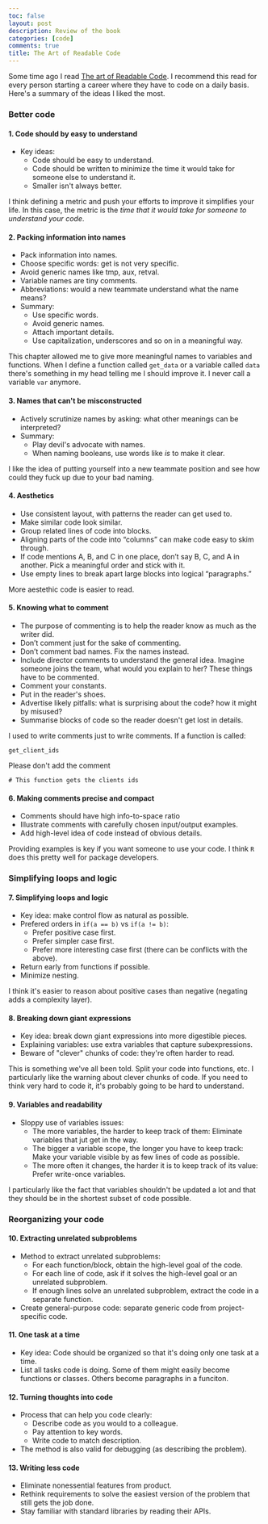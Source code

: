 ```yaml
---
toc: false
layout: post
description: Review of the book
categories: [code]
comments: true
title: The Art of Readable Code
---
```


Some time ago I read [The art of Readable Code](http://shop.oreilly.com/product/9780596802301.do). I recommend this read for every person starting a career where they have to code on a daily basis. Here's a summary of the ideas I liked the most.

### Better code

#### 1. Code should by easy to understand
* Key ideas:
  + Code should be easy to understand.
  + Code should be written to minimize the time it would take for someone else to understand it.
  + Smaller isn't always better.

I think defining a metric and push your efforts to improve it simplifies your life. In this case, the metric is the *time that it would take for someone to understand your code*. 

#### 2. Packing information into names
* Pack information into names.
* Choose specific words: get is not very specific.
* Avoid generic names like tmp, aux, retval.
* Variable names are tiny comments.
* Abbreviations: would a new teammate understand what the name means?
* Summary:
  + Use specific words.
  + Avoid generic names.
  + Attach important details.
  + Use capitalization, underscores and so on in a meaningful way.

This chapter allowed me to give more meaningful names to variables and functions.  When I define a function called `get_data` or a variable called `data` there's something in my head telling me I should improve it. I never call a variable `var` anymore.

#### 3. Names that can't be misconstructed
* Actively scrutinize names by asking: what other meanings can be interpreted?
* Summary:
  + Play devil's advocate with names.
  + When naming booleans, use words like *is* to make it clear.
  
I like the idea of putting yourself into a new teammate position and see how could they fuck up due to your bad naming.

#### 4. Aesthetics
* Use consistent layout, with patterns the reader can get used to.
* Make similar code look similar.
* Group related lines of code into blocks.
* Aligning parts of the code into “columns” can make code easy to skim through.
* If code mentions A, B, and C in one place, don’t say B, C, and A in another. Pick a meaningful order and stick with it.
* Use empty lines to break apart large blocks into logical “paragraphs.”

More aestethic code is easier to read.

#### 5. Knowing what to comment
* The purpose of commenting is to help the reader know as much as the writer did.
* Don’t comment just for the sake of commenting.
* Don’t comment bad names. Fix the names instead.
* Include director comments to understand the general idea. Imagine someone joins the team, what would you explain to her? These things have to be commented.
* Comment your constants.
* Put in the reader's shoes.
* Advertise likely pitfalls: what is surprising about the code? how it might by misused?
* Summarise blocks of code so the reader doesn't get lost in details.

I used to write comments just to write comments. If a function is called:

```get_client_ids```

Please don't add the comment 

```# This function gets the clients ids```

#### 6. Making comments precise and compact
* Comments should have high info-to-space ratio
* Illustrate comments with carefully chosen input/output examples.
* Add high-level idea of code instead of obvious details.

Providing examples is key if you want someone to use your code. I think `R` does this pretty well for package developers.

### Simplifying loops and logic

#### 7. Simplifying loops and logic
* Key idea: make control flow as natural as possible.
* Prefered orders in `if(a == b)` vs `if(a != b)`:
  + Prefer positive case first.
  + Prefer simpler case first.
  + Prefer more interesting case first (there can be conflicts with the above).
* Return early from functions if possible.
* Minimize nesting.

I think it's easier to reason about positive cases than negative (negating adds a complexity layer).

#### 8. Breaking down giant expressions
* Key idea: break down giant expressions into more digestible pieces.
* Explaining variables: use extra variables that capture subexpressions.
* Beware of "clever" chunks of code: they're often harder to read.

This is something we've all been told. Split your code into functions, etc. I particularly like the warning about clever chunks of code. If you need to think very hard to code it, it's probably going to be hard to understand.

#### 9. Variables and readability
* Sloppy use of variables issues:
  + The more variables, the harder to keep track of them: Eliminate variables that jut get in the way.
  + The bigger a variable scope, the longer you have to keep track: Make your variable visible by as few lines of code as possible.
  + The more often it changes, the harder it is to keep track of its value: Prefer write-once variables.
  
I particularly like the fact that variables shouldn't be updated a lot and that they should be in the shortest subset of code possible.
 
### Reorganizing your code

#### 10. Extracting unrelated subproblems
* Method to extract unrelated subproblems:
  + For each function/block, obtain the high-level goal of the code.
  + For each line of code, ask if it solves the high-level goal or an unrelated subproblem.
  + If enough lines solve an unrelated subproblem, extract the code in a separate function.
* Create general-purpose code: separate generic code from project-specific code.

#### 11. One task at a time
* Key idea: Code should be organized so that it's doing only one task at a time.
* List all tasks code is doing. Some of them might easily become functions or classes. Others become paragraphs in a funciton.

#### 12. Turning thoughts into code
* Process that can help you code clearly:
   + Describe code as you would to a colleague.
   + Pay attention to key words.
   + Write code to match description.
* The method is also valid for debugging (as describing the problem).

#### 13. Writing less code
* Eliminate nonessential features from product.
* Rethink requirements to solve the easiest version of the problem that still gets the job done.
* Stay familiar with standard libraries by reading their APIs.

